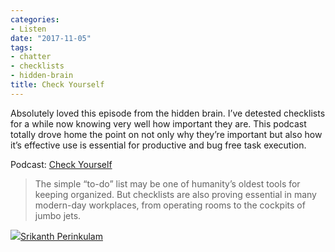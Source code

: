 ```yaml
---
categories:
- Listen
date: "2017-11-05"
tags:
- chatter
- checklists
- hidden-brain
title: Check Yourself
---
```


Absolutely loved this episode from the hidden brain. I’ve detested checklists for a while now knowing very well how important they are. This podcast totally drove home the point on not only why they’re important but also how it’s effective use is essential for productive and bug free task execution.

Podcast: [Check Yourself](https://overcast.fm/+FA4xccZ5Y)

> The simple “to-do” list may be one of humanity’s oldest tools for keeping organized. But checklists are also proving essential in many modern-day workplaces, from operating rooms to the cockpits of jumbo jets.

![](images/cropped-cropped-SP01-550afdebv1_site_icon.png)[Srikanth Perinkulam](https://srikanthperinkulam.com)
